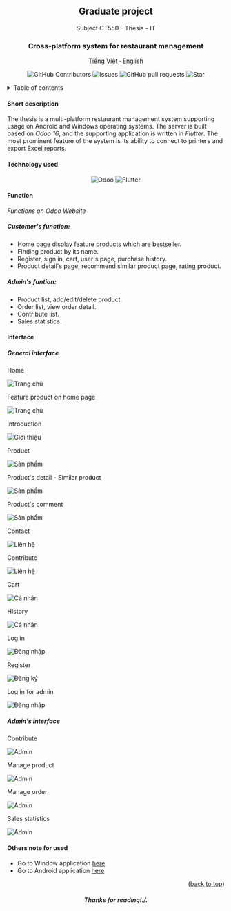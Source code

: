 <a id="readme-top"></a>
<div align="center">
  <h2 align="center">Graduate project</h2>

  <p align="center">
    Subject CT550 - Thesis - IT
  </p>
  <h3 align="center">
    Cross-platform system for restaurant management
  </h3>
  <p align="center">
    <a href="/README.md">Tiếng Việt </a>
    ·
    <a href="/docs/readme_en.md">English</a>
  </p>
  <p align="center">
    <img alt="GitHub Contributors" src="https://img.shields.io/github/contributors/cqminh/RestaurantPOS_OdooServer" />
    <img alt="Issues" src="https://img.shields.io/github/issues/cqminh/RestaurantPOS_OdooServer?color=0088ff" />
    <img alt="GitHub pull requests" src="https://img.shields.io/github/issues-pr/cqminh/RestaurantPOS_OdooServer" />
    <img alt="Star" src="https://img.shields.io/github/stars/cqminh/RestaurantPOS_OdooServer" />
  </p>
</div>

<details>
  <summary>Table of contents</summary>
  <ol>
    <li><a href="#short-description">Short description</a></li>
    <li><a href="#technology-used">Technology used</a></li>
    <li>
      <a href="#function">Function</a>
      <ul>
        <li><a href="#customers-function">Customer's function</a></li>
        <li><a href="#admins-funtion">Admin's funtion</a></li>
      </ul>
    </li>
    <li>
      <a href="#interface">Interface</a>
      <ul>
        <li><a href="#general-interface">General interface</a></li>
        <li><a href="#admins-interface">Admin's interface</a></li>
      </ul>
    </li>
    <li><a href="#others-note-for-used">Others note for used</a></li>
  </ol>
</details>

#### Short description
The thesis is a multi-platform restaurant management system supporting usage on Android and Windows operating systems. The server is built based on *Odoo 16*, and the supporting application is written in *Flutter*. The most prominent feature of the system is its ability to connect to printers and export Excel reports.

#### Technology used
<div align="center">
  <p align="center">
    <img alt="Odoo" src="https://img.shields.io/badge/Odoo-9B4686?logo=odoo&logoColor=white" />
    <img alt="Flutter" src="https://img.shields.io/badge/Flutter-59C7F8?logo=flutter&logoColor=white" />
  </p>
</div>

#### Function
*Functions on Odoo Website*
##### Customer's function:
- Home page display feature products which are bestseller.
- Finding product by its name.
- Register, sign in, cart, user's page, purchase history.
- Product detail's page, recommend similar product page, rating product.
##### Admin's funtion:
- Product list, add/edit/delete product.
- Order list, view order detail.
- Contribute list.
- Sales statistics.

#### Interface
##### General interface

Home

![Trang chủ](/screenshot/screenshot1.jpg)

Feature product on home page

![Trang chủ](/screenshot/screenshot2.jpg)

Introduction

![Giới thiệu](/screenshot/screenshot3.jpg)

Product

![Sản phẩm](/screenshot/screenshot4.jpg)

Product's detail - Similar product

![Sản phẩm](/screenshot/screenshot5.jpg)

Product's comment

![Sản phẩm](/screenshot/screenshot6.jpg)

Contact

![Liên hệ](/screenshot/screenshot7.jpg)

Contribute

![Liên hệ](/screenshot/screenshot8.jpg)

Cart

![Cá nhân](/screenshot/screenshot12.jpg)

History

![Cá nhân](/screenshot/screenshot13.jpg)

Log in

![Đăng nhập](/screenshot/screenshot9.jpg)

Register

![Đăng ký](/screenshot/screenshot10.jpg)

Log in for admin

![Đăng nhập](/screenshot/screenshot11.jpg)

##### Admin's interface

Contribute

![Admin](/screenshot/screenshot14.jpg)

Manage product

![Admin](/screenshot/screenshot15.jpg)

Manage order

![Admin](/screenshot/screenshot16.jpg)

Sales statistics

![Admin](/screenshot/screenshot17.jpg)

#### Others note for used
- Go to Window application [here](https://github.com/cqminh/RestaurantPOS_WinApp.git)
- Go to Android application [here](https://github.com/cqminh/RestaurantPOS_AndrApp.git)


<p align="right">(<a href="#readme-top">back to top</a>)</p>

<h6 align="center" style="font-weight: 600;">Thanks for reading!./.</h6>